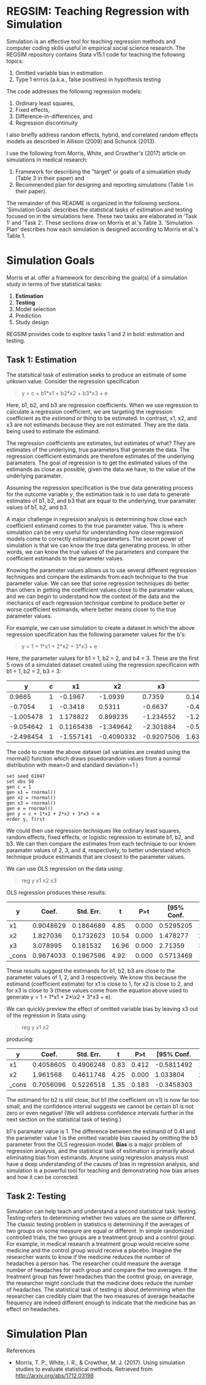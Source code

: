 # REGSIM: Teaching Regression with Simulation
Simulation is an effective tool for teaching regression methods and computer coding skills useful in empirical social science research. The REGSIM repository contains Stata v15.1 code for teaching the following topics:
1. Omitted variable bias in estimation
2. Type 1 errros (a.k.a., false positives) in hypothesis testing

The code addresses the following regression models:
1. Ordinary least squares, 
2. Fixed effects,
3. Difference-in-differences, and
4. Regression discontinuity

I also briefly address random effects, hybrid, and correlated random effects models as described in Allison (2009) and Schunck (2013).

I use the following from Morris, White, and Crowther's (2017) article on simulations in medical research:
1. Framework for describing the "target" or goals of a simualation study (Table 3 in their paper) and
2. Recommended plan for designing and reporting simulations (Table 1 in their paper).

The remainder of this README is organized in the following sections. 'Simulation Goals' describes the statistical tasks of estimation and testing focused on in the simulations here. These two tasks are elaborated in 'Task 1' and 'Task 2'. These sections draw on Morris et al.'s Table 3. 'Simulation Plan' describes how each simulation is designed according to Morris et al.'s Table 1.

# Simulation Goals
Morris et al. offer a framework for describing the goal(s) of a simulation study in terms of five statistical tasks:
1. **Estimation**
2. **Testing**
3. Model selection
4. Prediction
5. Study design

REGSIM provides code to explore tasks 1 and 2 in bold: estimation and testing.

## Task 1: Estimation
The statsitical task of estimation seeks to produce an estimate of some unkown value. Consider the regression specification
> y = c + b1\*x1 + b2\*x2 + b3\*x3 + e

Here, b1, b2, and b3 are regression coefficients. When we use regression to calculate a regression coefficient, we are targeting the regression coefficient as the *estimand* or thing to be estimated. In contrast, x1, x2, and x3 are not estimands because they are not estimated. They are the data being used to estimate the estimand.

The regression coefficients are estimates, but estimates of what? They are estimates of the underlying, true parameters that generate the data. The regression coefficient estimands are therefore estimates of the underlying paramaters. The goal of regression is to get the estimated values of the estimands as close as possible, given the data we have, to the value of the underlying paramater.

Assuming the regression specification is the true data generating process for the outcome variable *y*, the estimation task is to use data to generate estimates of b1, b2, and b3 that are equal to the underlying, true paramater values of b1, b2, and b3.

A major challenge in regression analysis is determining how close each coefficient estimand comes to the true parameter value. This is where simulation can be very useful for understanding how close regression models come to correctly estimating parameters. The secret power of simulation is that we can know the true data generating process. In other words, we can know the true values of the parameters and compare the coefficient estimands to the parameter values. 

Knowing the parameter values allows us to use several different regression techniques and compare the estimands from each technique to the true parameter value. We can see that some regression techniques do better than others in getting the coefficient values close to the paramater values, and we can begin to understand how the context of the data and the mechanics of each regression technique combine to produce better or worse coefficient estimands, where better means closer to the true parameter values.

For example, we can use simulation to create a dataset in which the above regression specification has the following parameter values for the b's:
> y = 1 + 1\*x1 + 2\*x2 + 3\*x3 + e

Here, the parameter values for b1 = 1, b2 = 2, and b4 = 3. These are the first 5 rows of a simulated dataset created using the regression specificaion with b1 = 1, b2 = 2, b3 = 3:

y|c|x1|x2|x3|e
-|-|--|--|--|--
0.9665	| 1	| -0.1967	| -1.0939	| 0.7359 |	0.1433
-0.7054 |	1 |	-0.3418 |	0.5311 |	-0.6637	 | -0.4349
-1.005478|1|1.178822|0.899235|-1.234552|-1.279113
-9.054642|1|0.1165438|-1.349642|-2.301884|-0.5662479
-2.498454|1|-1.557141|-0.4090332|-0.9207506|1.639005

The code to create the above dataset (all variables are created using the rnormal() function which draws psuedorandom values from a normal distribution with mean=0 and standard deviation=1 )
```
set seed 61047
set obs 50
gen c = 1
gen x1 = rnormal()
gen x2 = rnormal()
gen x3 = rnormal()
gen e = rnormal()
gen y = c + 1*x1 + 2*x2 + 3*x3 + e
order y, first
```

We could then use regression techniques like ordinary least squares, random effects, fixed effects, or logistic regression to estimate b1, b2, and b3. We can then compare the estimates from each technique to our known paramater values of 2, 3, and 4, respectively, to better understand which technique produce estimands that are closest to the parameter values.

We can use OLS regression on the data using:
> reg y x1 x2 x3

OLS regression produces these results:

y|Coef.|Std. Err.|t|P>t|\[95% Conf.|Interval]
-|-|-|-|-|-|-
x1|0.9048629|0.1864689|4.85|0.000|0.5295205|1.280205
x2|1.827036|0.1732623|10.54|0.000|1.478277|2.175794
x3|3.078995|0.181532|16.96|0.000|2.71359|3.4444
\_cons|0.9674033|0.1967596|4.92|0.000|0.5713469|1.36346

These results suggest the estimands for b1, b2, b3 are close to the parameter values of 1, 2, and 3 respectively. We know this because the estimand (coefficient estimate) for x1 is close to 1, for x2 is close to 2, and for x3 is close to 3 (these values come from the equation above used to generate y = 1 + 1\*x1 + 2*\x2 + 3\*x3 + e).

We can quickly preview the effect of omitted variable bias by leaving x3 out of the regression in Stata using:
> reg y x1 x2

producing:

y|Coef.|Std. Err.|t|P>t|[95% Conf.|Interval]
-|-|-|-|-|-|-
x1|0.4058605|0.4906248|0.83|0.412|-0.5811492|1.39287
x2|1.961568|0.4611748|4.25|0.000|1.033804|2.889332
\_cons|0.7056096|0.5226518|1.35|0.183|-0.3458303|1.757049

The estimand for b2 is still close, but b1 (the coefficient on x1) is now far too small, and the confidence interval suggests we cannot be certain b1 is not zero or even negative! (We will address confidence intervals further in the next section on the statistical task of testing.)

b1's paramater value is 1. The difference between the estimand of 0.41 and the parameter value 1 is the omitted variable bias caused by omitting the b3 parameter from the OLS regression model. **Bias** is a major problem of regression analysis, and the statistical task of estimation is primarily about eliminating bias from estimands. Anyone using regression analysis must have a deep understanding of the causes of bias in regression analysis, and simulation is a powerful tool for teaching and demonstrating how bias arises and how it can be corrected.

## Task 2: Testing
Simulation can help teach and understand a second statistical task: testing. Testing refers to determining whether two values are the same or different. The classic testing problem in statistics is determining if the averages of two groups on some measure are equal or different. In simple randomized controlled trials, the two groups are a treatment group and a control group. For example, in medical research a treatment group would receive some medicine and the control group would receive a placebo. Imagine the researcher wants to know if the medicine reduces the number of headaches a person has. The researcher could measure the average number of headaches for each group and compare the two averages. If the treatment group has fewer headaches than the control group, on average, the researcher might conclude that the medicine does reduce the number of headaches. The statistical task of testing is about determining when the researcher can credibly claim that the two measures of average headache frequency are indeed different enough to indicate that the medicine has an effect on headaches.

# Simulation Plan




References
* Morris, T. P., White, I. R., & Crowther, M. J. (2017). Using simulation studies to evaluate statistical methods. Retrieved from http://arxiv.org/abs/1712.03198
